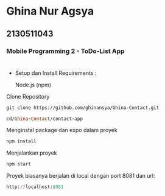 # Ghina Nur Agsya
## 2130511043
### Mobile Programming 2 - ToDo-List App

#
- Setup dan Install
Requirements :
  
    Node.js (npm)


Clone Repository
```html
git clone https://github.com/ghinansya/Ghina-Contact.git
```
```ruby
cd/Ghina-Contact/contact-app
```

Menginstal package dan expo dalam proyek
```ruby
npm install
```

Menjalankan proyek
```ruby
npm start
```
Proyek biasanya berjalan di local dengan port 8081 dan url:
```ruby
http://localhost:8081
```
